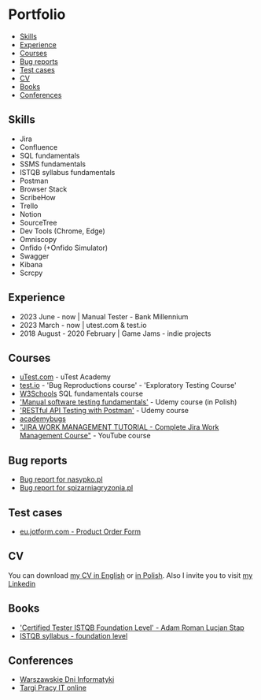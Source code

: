 # Portfolio
- [Skills](#skills)
- [Experience](#experience)
- [Courses](#Courses-in-progress)
- [Bug reports](#bug-reports)
- [Test cases](#test-cases)
- [CV](#cv)
- [Books](#books)
- [Conferences](#conferences)




## Skills

  * Jira
  * Confluence
  * SQL fundamentals
  * SSMS fundamentals
  * ISTQB syllabus fundamentals
  * Postman
  * Browser Stack
  * ScribeHow
  * Trello
  * Notion
  * SourceTree
  * Dev Tools (Chrome, Edge)
  * Omniscopy
  * Onfido (+Onfido Simulator)
  * Swagger
  * Kibana
  * Scrcpy



## Experience

  * 2023 June - now | Manual Tester - Bank Millennium
  * 2023 March - now | utest.com & test.io 
  * 2018 August - 2020 February | Game Jams - indie projects



## Courses

  * [uTest.com](https://www.utest.com/profile/Senapi/about) - uTest Academy
  * [test.io](https://tester.test.io/profile_pages/karolina-podscianska) - 'Bug Reproductions course' - 'Exploratory Testing Course'
  * [W3Schools](https://www.w3profile.com/Senapi) SQL fundamentals course
  * ['Manual software testing fundamentals'](https://www.udemy.com/share/102V243@kk7Z0ILdVHGS1lSnTBjXo9X46veovohE8E2xkH0V8_w6KoIY4nLdvrh_snMt9wFa/) - Udemy course (in Polish) 
  * ['RESTful API Testing with Postman'](https://www.udemy.com/course/restful-api-testing-with-postman/) - Udemy course 
  * [academybugs](academybugs.com)
  * ["JIRA WORK MANAGEMENT TUTORIAL - Complete Jira Work Management Course"](https://www.youtube.com/playlist?list=PLuAoMvvRllpS2CuKjkyFLO0RkBKMlPrbo) - YouTube course



## Bug reports

- [Bug report for nasypko.pl](https://docs.google.com/document/d/11wnRH8AokiKvYMrmr1BQGNXdEn6qD0L_06rc_ovXZwg/edit?usp=sharing) 
- [Bug report for spizarniagryzonia.pl](https://docs.google.com/document/d/1fFuLXhgbWzb_jcmIm0XIlP1ZGtfu1tGS8FrPFvRO3Ok/edit?usp=sharing) 



## Test cases

- [eu.jotform.com - Product Order Form](https://docs.google.com/spreadsheets/d/1IkUOsha2gC_MeF1sC717rGuFovsO-wiXEhseFpDZ40Q/edit?usp=sharing) 



## CV

You can download [my CV in English](https://drive.google.com/file/d/1gV7r-RqDenh6pxkcS7n-6fjWFME7NqpD/view?usp=sharing) or [in Polish](https://drive.google.com/file/d/1vWjURzXhakkxPdspvoAKvbxhVnPYYvpx/view?usp=sharing).
Also I invite you to visit [my Linkedin](https://www.linkedin.com/in/karolina-pod%C5%9Bcia%C5%84ska-173318170/)



## Books
  * ['Certified Tester ISTQB Foundation Level' - Adam Roman Lucjan Stap](https://lubimyczytac.pl/ksiazka/4943677/certyfikowany-tester-istqb-poziom-podstawowy)
  * [ISTQB syllabus - foundation level](https://sjsi.org/ist-qb/do-pobrania/)



## Conferences
  * [Warszawskie Dni Informatyki](https://warszawskiedniinformatyki.pl/)
  * [Targi Pracy IT online](https://targipracyit.pl/online/)